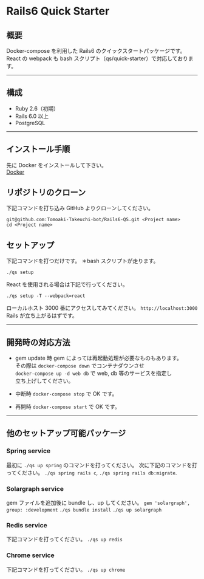 # Rails6 Quick Starter

## 概要

Docker-compose を利用した Rails6 のクイックスタートパッケージです。<br>
React の webpack も bash スクリプト（qs/quick-starter）で対応しております。

---

## 構成

- Ruby 2.6（初期）
- Rails 6.0 以上
- PostgreSQL

---

## インストール手順

先に Docker をインストールして下さい。<br>
[Docker](https://docs.docker.com/install/)

## リポジトリのクローン

下記コマンドを打ち込み GitHub よりクローンしてください。

```
git@github.com:Tomoaki-Takeuchi-bot/Rails6-QS.git <Project name>
cd <Project name>
```

## セットアップ

下記コマンドを打つだけです。
＊bash スクリプトが走ります。

```
./qs setup
```

React を使用される場合は下記で行ってください。

```
./qs setup -T --webpack=react
```

ローカルホスト 3000 番にアクセスしてみてください。
`http://localhost:3000`
Rails が立ち上がるはずです。

---

## 開発時の対応方法

- gem update 時
  gem によっては再起動処理が必要なものもあります。<br>
  その際は `docker-compose down` でコンテナダウンさせ<br>
  `docker-compose up -d web db` で web, db 等のサービスを指定し<br>
  立ち上げしてください。

- 中断時
  `docker-compose stop` で OK です。

- 再開時
  `docker-compose start` で OK です。

---

## 他のセットアップ可能パッケージ

### Spring service

最初に `./qs up spring` のコマンドを打ってください。
次に下記のコマンドを打ってください。
`./qs spring rails c`, `./qs spring rails db:migrate`.

### Solargraph service

gem ファイルを追加後に bundle し、up してください。
`gem 'solargraph', group: :development`
`./qs bundle install`
`./qs up solargraph`

### Redis service

下記コマンドを打ってください。
`./qs up redis`

### Chrome service

下記コマンドを打ってください。
`./qs up chrome`
